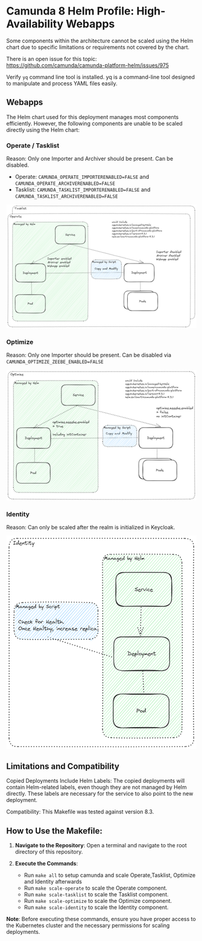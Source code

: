 # Camunda 8 Helm Profile: High-Availability Webapps
Some components within the architecture cannot be scaled using the Helm chart due to specific limitations or requirements not covered by the chart.

There is an open issue for this topic: https://github.com/camunda/camunda-platform-helm/issues/975

Verify `yq` command line tool is installed.
yq is a command-line tool designed to manipulate and process YAML files easily.

## Webapps
The Helm chart used for this deployment manages most components efficiently. However, the following components are unable to be scaled directly using the Helm chart:
### Operate / Tasklist

Reason: Only one Importer and Archiver should be present. Can be disabled.

- Operate: `CAMUNDA_OPERATE_IMPORTERENABLED=FALSE` and `CAMUNDA_OPERATE_ARCHIVERENABLED=FALSE`
- Tasklist: `CAMUNDA_TASKLIST_IMPORTERENABLED=FALSE` and `CAMUNDA_TASKLIST_ARCHIVERENABLED=FALSE`

![Operate / Tasklist](operate-tasklist.png)

### Optimize

Reason: Only one Importer should be present. Can be disabled via `CAMUNDA_OPTIMIZE_ZEEBE_ENABLED=FALSE`

![Optimize](optimize.png)

### Identity

Reason: Can only be scaled after the realm is initialized in Keycloak.

![Identity](identity.png)


## Limitations and Compatibility

Copied Deployments Include Helm Labels: The copied deployments will contain Helm-related labels, even though they are not managed by Helm directly. These labels are necessary for the service to also point to the new deployment.

Compatibility: This Makefile was tested against version 8.3. 

## How to Use the Makefile:

1. **Navigate to the Repository**: Open a terminal and navigate to the root directory of this repository.
   
2. **Execute the Commands**:
   - Run `make all` to setup camunda and scale Operate,Tasklist, Optimize and Identity afterwards
   - Run `make scale-operate` to scale the Operate component.
   - Run `make scale-tasklist` to scale the Tasklist component.
   - Run `make scale-optimize` to scale the Optimize component.
   - Run `make scale-identity` to scale the Identity component.

**Note**: Before executing these commands, ensure you have proper access to the Kubernetes cluster and the necessary permissions for scaling deployments.
